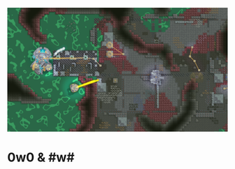 ![alt tag](https://github.com/pixaxeofpixie/pictures/blob/main/screen2.png?raw=true8 "Screenshot")​

# 0w0 & #w#

